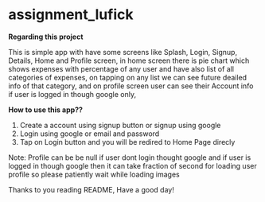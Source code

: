 # assignment_lufick

**Regarding this project**

This is simple app with have some screens like Splash, Login, Signup, Details, Home and Profile screen, in home screen there is pie chart which shows expenses
with percentage of any user and have also list of all categories of expenses, on tapping on any list we can see future deailed
info of that category, and on profile screen user can see their Account info if user is logged in though google only, 

**How to use this app??**
1. Create a account using signup button or signup using google
2. Login using google or email and password
3. Tap on Login button and you will be redired to Home Page direcly

Note: Profile can be be null if user dont login thought google and if user is logged in though google then it can take fraction of second for loading user profile
so please patiently wait while loading images

Thanks to you reading README,
Have a good day!

